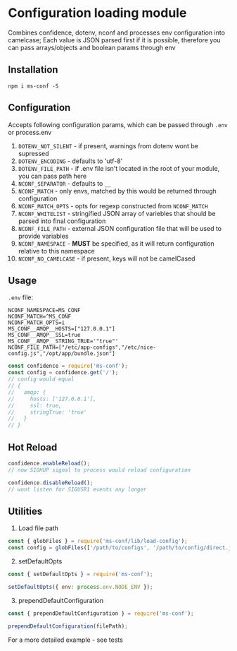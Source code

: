 # Configuration loading module

Combines confidence, dotenv, nconf and processes env configuration into camelcase;
Each value is JSON parsed first if it is possible, therefore you can pass arrays/objects and boolean params through env

## Installation

`npm i ms-conf -S`

## Configuration

Accepts following configuration params, which can be passed through `.env` or process.env

1. `DOTENV_NOT_SILENT` - if present, warnings from dotenv wont be supressed
2. `DOTENV_ENCODING` - defaults to 'utf-8'
3. `DOTENV_FILE_PATH` - if .env file isn't located in the root of your module, you can pass path here
4. `NCONF_SEPARATOR` - defaults to `__`
5. `NCONF_MATCH` - only envs, matched by this would be returned through configuration
6. `NCONF_MATCH_OPTS` - opts for regexp constructed from `NCONF_MATCH`
7. `NCONF_WHITELIST` - stringified JSON array of variebles that should be parsed into final configuration
8. `NCONF_FILE_PATH` - external JSON configuration file that will be used to provide variables
9. `NCONF_NAMESPACE` - **MUST** be specified, as it will return configuration relative to this namespace
10. `NCONF_NO_CAMELCASE` - if present, keys will not be camelCased

## Usage

`.env` file:

```
NCONF_NAMESPACE=MS_CONF
NCONF_MATCH=^MS_CONF
NCONF_MATCH_OPTS=i
MS_CONF__AMQP__HOSTS=["127.0.0.1"]
MS_CONF__AMQP__SSL=true
MS_CONF__AMQP__STRING_TRUE='"true"'
NCONF_FILE_PATH=["/etc/app-configs","/etc/nice-config.js","/opt/app/bundle.json"]
```

```js
const confidence = require('ms-conf');
const config = confidence.get('/');
// config would equal
// {
//   amqp: {
//     hosts: ['127.0.0.1'],
//     ssl: true,
//     stringTrue: 'true'
//   }
// }
```

## Hot Reload

```js
confidence.enableReload();
// now SIGHUP signal to process would reload configuration

confidence.disableReload();
// wont listen for SIGUSR1 events any longer
```

## Utilities

1. Load file path

```js
const { globFiles } = require('ms-conf/lib/load-config');
const config = globFiles(['/path/to/configs', '/path/to/config/direct.js', '/path/to/conf.json']);
```

2. setDefaultOpts

```js
const { setDefaultOpts } = require('ms-conf');

setDefaultOpts({ env: process.env.NODE_ENV });
```

3. prependDefaultConfiguration

```js
const { prependDefaultConfiguration } = require('ms-conf');

prependDefaultConfiguration(filePath);
```

For a more detailed example - see tests
